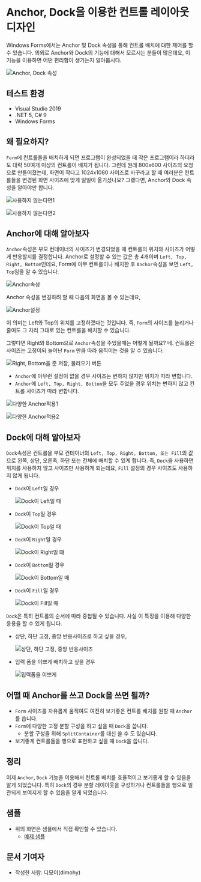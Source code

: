 # Anchor, Dock을 이용한 컨트롤 레이아웃 디자인
Windows Forms에서는 Anchor 및 Dock 속성을 통해 컨트롤 배치에 대한 제어를 할 수 있습니다. 의외로 Anchor와 Dock의 기능에 대해서 모르시는 분들이 많은데요, 이 기능을 이용하면 어떤 편리함이 생기는지 알아봅시다.

![Anchor, Dock 속성](images/1.png)

## 테스트 환경
- Visual Studio 2019
- .NET 5, C# 9
- Windows Forms

## 왜 필요하지?
`Form`에 컨트롤들을 배치하게 되면 프로그램이 완성되었을 때 작은 프로그램이라 하더라도 대략 50여개 이상의 컨트롤이 배치가 됩니다. 그런데 원래 800x600 사이즈의 요청으로 만들어졌는데, 화면이 작다고 1024x1080 사이즈로 바꾸라고 할 때 여러분은 컨트롤들을 변경된 화면 사이즈에 맞게 일일이 옮기셨나요? 그랬다면, Anchor와 Dock 속성을 알아야만 합니다.

![사용하지 않는다면1](images/2.png "자 늘려보자")

![사용하지 않는다면2](images/3.png "이런!")

## Anchor에 대해 알아보자
`Anchor`속성은 부모 컨테이너의 사이즈가 변경되었을 때 컨트롤의 위치와 사이즈가 어떻게 반응할지를 결정합니다. Anchor로 설정할 수 있는 값은 총 4개이며 `Left, Top, Right, Bottom`인데요, Form에 아무 컨트롤이나 배치한 후 `Anchor`속성을 보면 `Left, Top`임을 알 수 있습니다.

![Anchor속성](images/4.png "Left, Top")

Anchor 속성을 변경하려 할 때 다음의 화면을 볼 수 있는데요,

![Anchor설정](images/5.png "Left, Top이 설정된 모습")

이 의미는 Left와 Top의 위치를 고정하겠다는 것입니다. 즉, `Form`의 사이즈를 늘리거나 줄여도 그 자리 그대로 있는 컨트롤을 배치할 수 있습니다.

그렇다면 Right와 Bottom으로 `Anchor`속성을 주었을때는 어떻게 될까요? 네. 컨트롤은 사이즈는 고정이되 늘어난 `Form` 만큼 따라 움직이는 것을 알 수 있습니다.

![Right, Bottom을 준 저장, 불러오기 버튼](images/6.png "저장, 불러오기 버튼이 따라 움직임")

- `Anchor`에 아무런 설정이 없을 경우 사이즈는 변하지 않지만 위치가 따라 변합니다.
- `Anchor`에 `Left, Top, Right, Bottom`을 모두 주었을 경우 위치는 변하지 않고 컨트롤 사이즈가 따라 변합니다.

![다양한 Anchor적용1](images/7.png "Form 사이즈 조정 전")

![다양한 Anchor적용2](images/8.png "Form 사이즈 조정 후")

## Dock에 대해 알아보자
`Dock`속성은 컨트롤을 부모 컨테이너의 `Left, Top, Right, Bottom, 또는 Fill`의 값으로 왼쪽, 상단, 오른족, 하단 또는 전체에 배치할 수 있게 합니다. 즉, `Dock`을 사용하면 위치를 사용하지 않고 사이즈만 사용하게 되는데요, `Fill` 설정의 경우 사이즈도 사용하지 않게 됩니다.

- `Dock`이 `Left`일 경우
  
  ![Dock이 Left일 때](images/9.png)

- `Dock`이 `Top`일 경우

  ![Dock이 Top일 때](images/10.png)

- `Dock`이 `Right`일 경우
  
  ![Dock이 Right일 떄](images/11.png)

- `Dock`이 `Bottom`일 경우

  ![Dock이 Bottom일 때](images/12.png)

- `Dock`이 `Fill`일 경우
  
  ![Dock이 Fill일 때](images/13.png)

`Dock`은 특히 컨트롤의 순서에 따라 중첩될 수 있습니다. 사실 이 특징을 이용해 다양한 응용을 할 수 있게 됩니다.

- 상단, 하단 고정, 중앙 반응사이즈로 하고 싶을 경우,
  
  ![상단, 하단 고정, 중앙 반응사이즈](images/14.png)

- 입력 폼을 이쁘게 배치하고 싶을 경우

  ![입력폼을 이쁘게](images/15.png)

  
## 어떨 때 Anchor를 쓰고 Dock을 쓰면 될까?
- `Form` 사이즈를 자유롭게 움직여도 여전히 보기좋은 컨트롤 배치를 원할 때 `Anchor`를 씁니다.
- `Form`에 다양한 고정 분할 구성을 하고 싶을 때 `Dock`을 씁니다.
  - 분할 구성을 위해 `SplitContainer`를 대신 쓸 수 도 있습니다.
- 보기좋게 컨트롤들을 행으로 표현하고 싶을 때 `Dock`을 씁니다.

## 정리
이제 `Anchor`, `Dock` 기능을 이용해서 컨트롤 배치를 효율적이고 보기좋게 할 수 있음을 알게 되었습니다. 특히 `Dock`의 경우 분할 레이아웃을 구성하거나 컨트롤들을 행으로 일관되게 보여지게 할 수 있음을 알게 되었습니다. 

## 샘플
- 위의 화면은 샘플에서 직접 확인할 수 있습니다.
  - [예제 샘플](sample/sample.zip)

## 문서 기여자
- 작성한 사람: 디모이(dimohy)
